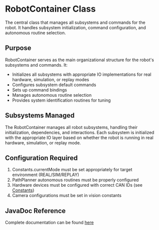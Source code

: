 # RobotContainer Class

The central class that manages all subsystems and commands for the robot. It handles subsystem initialization, command configuration, and autonomous routine selection.

## Purpose
RobotContainer serves as the main organizational structure for the robot's subsystems and commands. It:
- Initializes all subsystems with appropriate IO implementations for real hardware, simulation, or replay modes
- Configures subsystem default commands
- Sets up command bindings
- Manages autonomous routine selection
- Provides system identification routines for tuning

## Subsystems Managed
The RobotContainer manages all robot subsystems, handling their initialization, dependencies, and interactions. Each subsystem is initialized with the appropriate IO layer based on whether the robot is running in real hardware, simulation, or replay mode.

## Configuration Required
1. Constants.currentMode must be set appropriately for target environment (REAL/SIM/REPLAY)
2. PathPlanner autonomous routines must be properly configured
3. Hardware devices must be configured with correct CAN IDs (see [Constants](/5152_Template/core/constants))
4. Camera configurations must be set in vision constants

## JavaDoc Reference
Complete documentation can be found [here](PROJECT_ROOT/javadoc/frc/alotobots/package-summary.html)

